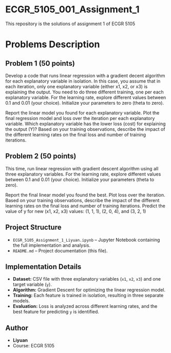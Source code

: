 # ECGR_5105_001_Assignment_1
This repository is the solutions of assignment 1 of ECGR 5105

# Problems Description

## Problem 1 (50 points)

Develop a code that runs linear regression with a gradient decent algorithm for each explanatory variable in isolation. In this case, you assume that in each iteration, only one explanatory variable (either x1, x2, or x3) is explaining the output. You need to do three different training, one per each explanatory variable. For the learning rate, explore different values between 0.1 and 0.01 (your choice). Initialize your parameters to zero (theta to zero).

Report the linear model you found for each explanatory variable.
Plot the final regression model and loss over the iteration per each explanatory variable.
Which explanatory variable has the lower loss (cost) for explaining the output (Y)?
Based on your training observations, describe the impact of the different learning rates on the final loss and number of training iterations.

## Problem 2 (50 points)

This time, run linear regression with gradient descent algorithm using all three explanatory variables. For the learning rate, explore different values between 0.1 and 0.01 (your choice). Initialize your parameters (theta to zero).

Report the final linear model you found the best. 
Plot loss over the iteration.
Based on your training observations, describe the impact of the different learning rates on the final loss and number of training iterations.
Predict the value of y for new (x1, x2, x3) values: (1, 1, 1), (2, 0, 4), and (3, 2, 1)


## Project Structure
- `ECGR_5105_Assignment_1_Liyuan.ipynb` – Jupyter Notebook containing the full implementation and analysis.
- `README.md` – Project documentation (this file).


## Implementation Details
- **Dataset:** CSV file with three explanatory variables (`x1`, `x2`, `x3`) and one target variable (`y`).
- **Algorithm:** Gradient Descent for optimizing the linear regression model.
- **Training:** Each feature is trained in isolation, resulting in three separate models.
- **Evaluation:** Loss is analyzed across different learning rates, and the best feature for predicting `y` is identified.



## Author
- **Liyuan**
- Course: ECGR 5105 
